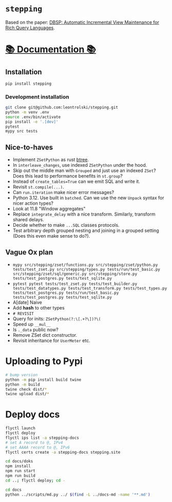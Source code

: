 # `stepping`

Based on the paper: [DBSP: Automatic Incremental View Maintenance for Rich Query Languages](https://github.com/vmware/database-stream-processor/blob/e6cdbb538bbce8adb90018ff75f8ae8251b3e206/doc/theory/main.pdf).

# [📚 Documentation 📚](https://stepping.site)

## Installation

```bash
pip install stepping
```

### Development installation

```bash
git clone git@github.com:leontrolski/stepping.git
python -m venv .env
source .env/bin/activate
pip install -e '.[dev]'
pytest
mypy src tests
```

## Nice-to-haves

- Implement `ZSetPython` as rust [btree](https://docs.rs/im/latest/im/ordmap/index.html).
- In `interleave_changes`, use indexed `ZSetPython` under the hood.
- Skip out the middle man with `Grouped` and just use an indexed `ZSet`? Does this lead to performance benefits in `st.group`?
- Instead of `create_tables=True` can we emit SQL and write it.
- Revisit `st.compile(...)`.
- Can `run.iteration` make nicer error messages?
- Python 3.12. Use built in `batched`. Can we use the new `Unpack` syntax for nicer action types?
- Look at 11.8 "Window aggregates"
- Replace `integrate_delay` with a nice transform. Similarly, transform shared delays.
- Decide whether to make `...SQL` classes protocols.
- Test arbitrary depth grouped nesting and joining in a grouped setting (Does this even make sense to do?).

## Vague Ox plan

- `mypy src/stepping/zset/functions.py src/stepping/zset/python.py tests/test_zset.py src/stepping/types.py tests/run/test_basic.py src/stepping/zset/sql/generic.py src/stepping/store.py tests/test_postgres.py tests/test_sqlite.py`
- `pytest pytest tests/test_zset.py tests/test_builder.py tests/test_datatypes.py tests/test_transform.py tests/test_types.py tests/test_postgres.py tests/run/test_basic.py tests/test_postgres.py tests/test_sqlite.py`
- A[date] Naive
- Add __hash__ to other types
- `# REVISIT`
- Query for inits: `ZSetPython(?:\[.+?\])?\(`
- Speed up `__mul__`
- Is `._data` public now?
- Remove ZSet dict constructor.
- Revisit inheritance for `UserMeter` etc.


# Uploading to Pypi

```bash
# bump version
python -m pip install build twine
python -m build
twine check dist/*
twine upload dist/*
```

# Deploy docs

```bash
flyctl launch
flyctl deploy
flyctl ips list -a stepping-docs
# set A record to @, IPv4
# set AAAA record to @, IPv6
flyctl certs create -a stepping-docs stepping.site

cd docs/doks
npm install
npm run start
npm run build
cd ..; flyctl deploy; cd -

cd docs
python ../scripts/md.py ../ $(find -L ../docs-md -name '**.md')
```
